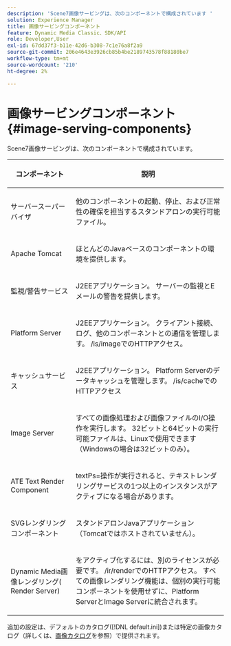 ```yaml
---
description: 'Scene7画像サービングは、次のコンポーネントで構成されています '
solution: Experience Manager
title: 画像サービングコンポーネント
feature: Dynamic Media Classic、SDK/API
role: Developer,User
exl-id: 67dd37f3-b11e-42d6-b308-7c1e76a8f2a9
source-git-commit: 206e4643e3926cb85b4be2189743578f88180be7
workflow-type: tm+mt
source-wordcount: '210'
ht-degree: 2%

---
```


# 画像サービングコンポーネント{#image-serving-components}

Scene7画像サービングは、次のコンポーネントで構成されています。

<table id="table_534AF33FE5C4453EACAE0DF35E8E3B63"> 
 <thead> 
  <tr> 
   <th colname="col1" class="entry"> <p>コンポーネント </p> </th> 
   <th colname="col2" class="entry"> <p>説明 </p> </th> 
  </tr>
 </thead>
 <tbody> 
  <tr> 
   <td colname="col1"> <p>サーバースーパーバイザ </p> </td> 
   <td colname="col2"> <p>他のコンポーネントの起動、停止、および正常性の確保を担当するスタンドアロンの実行可能ファイル。 </p> </td> 
  </tr> 
  <tr> 
   <td colname="col1"> <p>Apache Tomcat </p> </td> 
   <td colname="col2"> <p>ほとんどのJavaベースのコンポーネントの環境を提供します。 </p> </td> 
  </tr> 
  <tr> 
   <td colname="col1"> <p>監視/警告サービス </p> </td> 
   <td colname="col2"> <p>J2EEアプリケーション。 サーバーの監視とEメールの警告を提供します。 </p> </td> 
  </tr> 
  <tr> 
   <td colname="col1"> <p>Platform Server </p> </td> 
   <td colname="col2"> <p>J2EEアプリケーション。 クライアント接続、ログ、他のコンポーネントとの通信を管理します。 <span class="filepath"> /is/image</span>でのHTTPアクセス。 </p> </td> 
  </tr> 
  <tr> 
   <td colname="col1"> <p>キャッシュサービス </p> </td> 
   <td colname="col2"> <p>J2EEアプリケーション。 Platform Serverのデータキャッシュを管理します。 /is/cacheでのHTTPアクセス </p> </td> 
  </tr> 
  <tr> 
   <td colname="col1"> <p>Image Server </p> </td> 
   <td colname="col2"> <p>すべての画像処理および画像ファイルのI/O操作を実行します。 32ビットと64ビットの実行可能ファイルは、Linuxで使用できます（Windowsの場合は32ビットのみ）。 </p> </td> 
  </tr> 
  <tr> 
   <td colname="col1"> <p>ATE Text Render Component </p> </td> 
   <td colname="col2"> <p><span class="codeph"> textPs=</span>操作が実行されると、テキストレンダリングサービスの1つ以上のインスタンスがアクティブになる場合があります。 </p> </td> 
  </tr> 
  <tr> 
   <td colname="col1"> <p>SVGレンダリングコンポーネント </p> </td> 
   <td colname="col2"> <p>スタンドアロンJavaアプリケーション（Tomcatではホストされていません）。 </p> </td> 
  </tr> 
  <tr> 
   <td colname="col1"> <p>Dynamic Media画像レンダリング( Render Server) </p> </td> 
   <td colname="col2"> <p>をアクティブ化するには、別のライセンスが必要です。 <span class="filepath"> /ir/render</span>でのHTTPアクセス。 すべての画像レンダリング機能は、個別の実行可能コンポーネントを使用せずに、Platform ServerとImage Serverに統合されます。 </p> </td> 
  </tr> 
 </tbody> 
</table>

追加の設定は、デフォルトのカタログ([!DNL default.ini])または特定の画像カタログ（詳しくは、[画像カタログ](../../is-api/image-catalog/image-serving-api-ref/c-image-catalog-reference/c-overview/c-overview.md#concept-9ce2b6a133de45f783e95cabc5810ac3)を参照）で提供されます。
